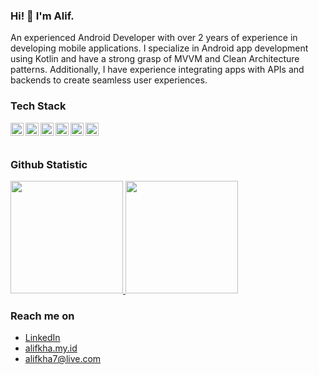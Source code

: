 ### Hi! 👋 I'm Alif.

An experienced Android Developer with over 2 years of experience in developing mobile applications. I specialize in Android app development using Kotlin and have a strong grasp of MVVM and Clean Architecture patterns. Additionally, I have experience integrating apps with APIs and backends to create seamless user experiences.

<!--
**alifkha7/alifkha7** is a ✨ _special_ ✨ repository because its `README.md` (this file) appears on your GitHub profile.

Here are some ideas to get you started:

- 🔭 I’m currently working on ...
- 🌱 I’m currently learning ...
- 👯 I’m looking to collaborate on ...
- 🤔 I’m looking for help with ...
- 💬 Ask me about ...
- 📫 How to reach me: ...
- 😄 Pronouns: ...
- ⚡ Fun fact: ...
-->

### Tech Stack
  <a href="https://kotlinlang.org/"><img align="left" alt="Kotlin" title="Kotlin" width="21px" src="https://alifkha.my.id/wp-content/uploads/elementor/thumbs/Kotlin-q3u9w59k1v8d71irwf7rd8dmeu29cqo0b6jnzmrkj4.png" /></a>
  <a href="https://developer.android.com/jetpack/compose"><img align="left" alt="Jetpack Compose" title="Jetpack Compose" width="21px" src="https://alifkha.my.id/wp-content/uploads/elementor/thumbs/Jetpack-Compose-q3ua1ph6hkufvzfyfbrambusxwnfw9qu2pi37kipps.png" /></a>
  <a href="https://m3.material.io/"><img align="left" alt="Material Design" title="Material Design" width="21px" src="https://alifkha.my.id/wp-content/uploads/elementor/thumbs/Material-Design-q3ua3j9vrzcigosdr476gv92ivn4v301nr62sxt5m8.png" /></a>
  <a href="https://insert-koin.io/"><img align="left" alt="Koin" title="Koin" width="21px" src="https://alifkha.my.id/wp-content/uploads/elementor/thumbs/Koin-q3ua61ie02s1f95b477d48hbjvade0ya05sovi3d0w.png" /></a>
  <a href="https://laravel.com/"><img align="left" alt="Laravel" title="Laravel" width="21px" src="https://alifkha.my.id/wp-content/uploads/elementor/thumbs/Laravel-q3vusqmn33loo5tpjxs7m9zeikt18rfvas05lpanjk.png" /></a>
  <a href="https://nuxtjs.org/"><img align="left" alt="Nuxt Js" title="Nuxt Js" width="21px" src="https://alifkha.my.id/wp-content/uploads/elementor/thumbs/Nuxt-q3vuvk57l7gni1q935nx3kd6o6woc2mvoqglfl44vk.png" /></a>
  <br>
  <br>
  
### Github Statistic
<p align="left">
<a href="https://github.com/alifkha7">
  <img height="180em" src="https://github-readme-stats-eight-theta.vercel.app/api?username=alifkha7&show_icons=true&theme=algolia&include_all_commits=true&count_private=true"/>
  <img height="180em" src="https://github-readme-stats-eight-theta.vercel.app/api/top-langs/?username=alifkha7&layout=compact&langs_count=8&theme=algolia"/>
</a>
</p>

### Reach me on
- <a href="https://linkedin.com/in/alif-khaerudin/">LinkedIn</a>
- <a href="https://alifkha.my.id">alifkha.my.id</a>
- alifkha7@live.com

